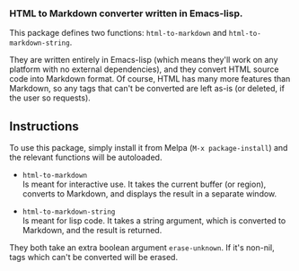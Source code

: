 ### HTML to Markdown converter written in Emacs-lisp. ###

This package defines two functions: `html-to-markdown` and
`html-to-markdown-string`.

They are written entirely in Emacs-lisp (which means they'll work on
any platform with no external dependencies), and they convert HTML
source code into Markdown format. Of course, HTML has many more
features than Markdown, so any tags that can't be converted are left
as-is (or deleted, if the user so requests).

Instructions
------

To use this package, simply install it from Melpa (`M-x
package-install`) and the relevant functions will be autoloaded.

- `html-to-markdown`  
  Is meant for interactive use. It takes the current buffer (or
  region), converts to Markdown, and displays the result in a separate
  window.

- `html-to-markdown-string`  
  Is meant for lisp code. It takes a string argument, which is
  converted to Markdown, and the result is returned.

They both take an extra boolean argument `erase-unknown`. If it's
non-nil, tags which can't be converted will be erased.
